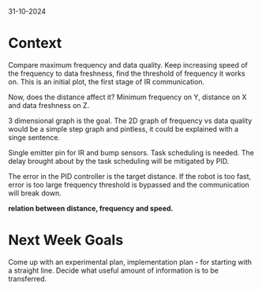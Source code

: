 31-10-2024

# Context 
Compare maximum frequency and data quality.
Keep increasing speed of the frequency to data freshness, find the threshold of frequency it works on. This is an initial plot, the first stage of IR communication.

Now, does the distance affect it? Minimum frequency on Y, distance on X and data freshness on Z. 

3 dimensional graph is the goal. The 2D graph of frequency vs data quality would be a simple step graph and pintless, it could be explained with a singe sentence. 

Single emitter pin for IR and bump sensors. Task scheduling is needed. 
The delay brought about by the task scheduling will be mitigated by PID. 

The error in the PID controller is the target distance. If the robot is too fast, error is too large frequency threshold is bypassed and the communication will break down. 

**relation between distance, frequency and speed.** 

# Next Week Goals 
Come up with an experimental plan, implementation plan - for starting with a straight line. 
Decide what useful amount of information is to be transferred.  